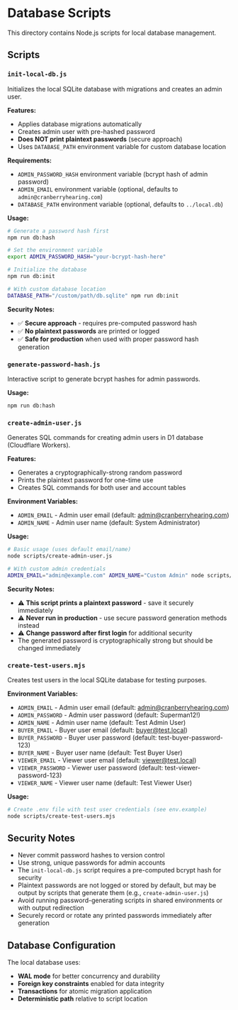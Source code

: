 # Database Scripts

This directory contains Node.js scripts for local database management.

## Scripts

### `init-local-db.js`
Initializes the local SQLite database with migrations and creates an admin user.

**Features:**
- Applies database migrations automatically
- Creates admin user with pre-hashed password
- **Does NOT print plaintext passwords** (secure approach)
- Uses `DATABASE_PATH` environment variable for custom database location

**Requirements:**
- `ADMIN_PASSWORD_HASH` environment variable (bcrypt hash of admin password)
- `ADMIN_EMAIL` environment variable (optional, defaults to `admin@cranberryhearing.com`)
- `DATABASE_PATH` environment variable (optional, defaults to `../local.db`)

**Usage:**
```bash
# Generate a password hash first
npm run db:hash

# Set the environment variable
export ADMIN_PASSWORD_HASH="your-bcrypt-hash-here"

# Initialize the database
npm run db:init

# With custom database location
DATABASE_PATH="/custom/path/db.sqlite" npm run db:init
```

**Security Notes:**
- ✅ **Secure approach** - requires pre-computed password hash
- ✅ **No plaintext passwords** are printed or logged
- ✅ **Safe for production** when used with proper password hash generation

### `generate-password-hash.js`
Interactive script to generate bcrypt hashes for admin passwords.

**Usage:**
```bash
npm run db:hash
```

### `create-admin-user.js`
Generates SQL commands for creating admin users in D1 database (Cloudflare Workers).

**Features:**
- Generates a cryptographically-strong random password
- Prints the plaintext password for one-time use
- Creates SQL commands for both user and account tables

**Environment Variables:**
- `ADMIN_EMAIL` - Admin user email (default: admin@cranberryhearing.com)
- `ADMIN_NAME` - Admin user name (default: System Administrator)

**Usage:**
```bash
# Basic usage (uses default email/name)
node scripts/create-admin-user.js

# With custom admin credentials
ADMIN_EMAIL="admin@example.com" ADMIN_NAME="Custom Admin" node scripts/create-admin-user.js
```

**Security Notes:**
- ⚠️ **This script prints a plaintext password** - save it securely immediately
- ⚠️ **Never run in production** - use secure password generation methods instead
- ⚠️ **Change password after first login** for additional security
- The generated password is cryptographically strong but should be changed immediately

### `create-test-users.mjs`
Creates test users in the local SQLite database for testing purposes.

**Environment Variables:**
- `ADMIN_EMAIL` - Admin user email (default: admin@cranberryhearing.com)
- `ADMIN_PASSWORD` - Admin user password (default: Superman12!)
- `ADMIN_NAME` - Admin user name (default: Test Admin User)
- `BUYER_EMAIL` - Buyer user email (default: buyer@test.local)
- `BUYER_PASSWORD` - Buyer user password (default: test-buyer-password-123)
- `BUYER_NAME` - Buyer user name (default: Test Buyer User)
- `VIEWER_EMAIL` - Viewer user email (default: viewer@test.local)
- `VIEWER_PASSWORD` - Viewer user password (default: test-viewer-password-123)
- `VIEWER_NAME` - Viewer user name (default: Test Viewer User)

**Usage:**
```bash
# Create .env file with test user credentials (see env.example)
node scripts/create-test-users.mjs
```

## Security Notes

- Never commit password hashes to version control
- Use strong, unique passwords for admin accounts
- The `init-local-db.js` script requires a pre-computed bcrypt hash for security
- Plaintext passwords are not logged or stored by default, but may be output by scripts that generate them (e.g., `create-admin-user.js`)
- Avoid running password-generating scripts in shared environments or with output redirection
- Securely record or rotate any printed passwords immediately after generation

## Database Configuration

The local database uses:
- **WAL mode** for better concurrency and durability
- **Foreign key constraints** enabled for data integrity
- **Transactions** for atomic migration application
- **Deterministic path** relative to script location
